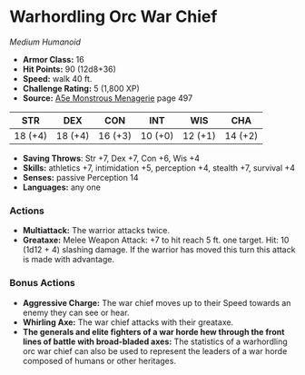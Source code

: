 # Warhordling Orc War Chief

*Medium* *Humanoid*

- **Armor Class:** 16
- **Hit Points:** 90 (12d8+36)
- **Speed:** walk 40 ft.
- **Challenge Rating:** 5 (1,800 XP)
- **Source:** [A5e Monstrous Menagerie](https://enpublishingrpg.com/products/level-up-monstrous-menagerie-a5e) page 497

| STR | DEX | CON | INT | WIS | CHA |
| --- | --- | --- | --- | --- | --- |
| 18 (+4) | 18 (+4) | 16 (+3) | 10 (+0) | 12 (+1) | 14 (+2) |

- **Saving Throws**: Str +7, Dex +7, Con +6, Wis +4
- **Skills:** athletics +7, intimidation +5, perception +4, stealth +7, survival +4
- **Senses:** passive Perception 14
- **Languages:** any one
### Actions
- **Multiattack:** The warrior attacks twice.
- **Greataxe:** Melee Weapon Attack: +7 to hit  reach 5 ft.  one target. Hit: 10 (1d12 + 4) slashing damage. If the warrior has moved this turn  this attack is made with advantage.
### Bonus Actions
- **Aggressive Charge:** The war chief moves up to their Speed towards an enemy they can see or hear.
- **Whirling Axe:** The war chief attacks with their greataxe.
- **The generals and elite fighters of a war horde hew through the front lines of battle with broad-bladed axes:** The statistics of a warhordling orc war chief can also be used to represent the leaders of a war horde composed of humans or other heritages.


